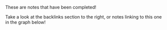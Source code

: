---
---

These are notes that have been completed! 

Take a look at the backlinks section to the right, or notes linking to this one in the graph below!